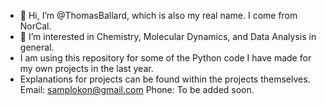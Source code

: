 - 👋 Hi, I’m @ThomasBallard, which is also my real name. I come from NorCal.
- 👀 I’m interested in Chemistry, Molecular Dynamics, and Data Analysis in general.
- I am using this repository for some of the Python code I have made for my own projects in the last year.
- Explanations for projects can be found within the projects themselves.
Email: samplokon@gmail.com
Phone: To be added soon.
